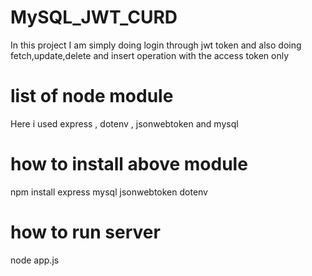 # MySQL_JWT_CURD

In this project I am simply doing login through jwt token and also doing fetch,update,delete and insert operation with the access 
token only


# list of node module

Here i used express , dotenv , jsonwebtoken and mysql

# how to install above module

npm install express mysql jsonwebtoken  dotenv

# how to run server

node app.js
